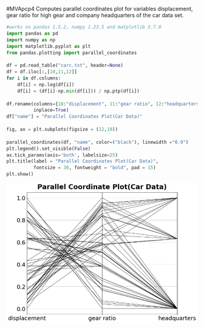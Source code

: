 #MVApcp4
Computes parallel coordinates plot for variables displacement, gear ratio for high gear and company headquarters of the car data set.

```python
#works on pandas 1.5.2, numpy 1.23.5 and matplotlib 3.7.0
import pandas as pd
import numpy as np
import matplotlib.pyplot as plt
from pandas.plotting import parallel_coordinates

df = pd.read_table("carc.txt", header=None)
df = df.iloc[:,[10,11,12]]
for i in df.columns:
    df[i] = np.log(df[i])
    df[i] = (df[i]-np.min(df[i])) / np.ptp(df[i])

df.rename(columns={10:"displacement", 11:"gear ratio", 12:"headquarters"},
          inplace=True)
df["name"] = "Parallel Coordinates Plot(Car Data)"

fig, ax = plt.subplots(figsize = (12,10))

parallel_coordinates(df, "name", color=("black"), linewidth ="0.9")
plt.legend().set_visible(False)
ax.tick_params(axis='both', labelsize=25)
plt.title(label = "Parallel Coordinates Plot(Car Data)", 
          fontsize = 30, fontweight = "bold", pad = 15)
plt.show()
```
![MVApcp4](MVApcp4_python.png)

